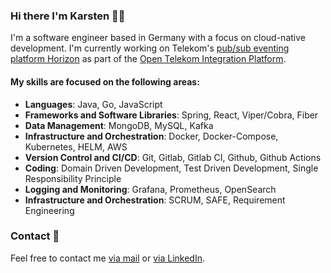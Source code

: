 ### Hi there I'm Karsten 👋🏼

I'm a software engineer based in Germany with a focus on cloud-native development. I'm currently working on Telekom's [pub/sub eventing platform Horizon](https://github.com/telekom/pubsub-horizon) as part of the [Open Telekom Integration Platform](https://github.com/telekom/Open-Telekom-Integration-Platform).

#### My skills are focused on the following areas:
- **Languages**: Java, Go, JavaScript
- **Frameworks and Software Libraries**: Spring, React, Viper/Cobra, Fiber
- **Data Management**: MongoDB, MySQL, Kafka
- **Infrastructure and Orchestration**: Docker, Docker-Compose, Kubernetes, HELM, AWS
- **Version Control and CI/CD**: Git, Gitlab, Gitlab CI, Github, Github Actions
- **Coding**: Domain Driven Development, Test Driven Development, Single Responsibility Principle
- **Logging and Monitoring**: Grafana, Prometheus, OpenSearch
- **Infrastructure and Orchestration**: SCRUM, SAFE, Requirement Engineering

### Contact 📧
Feel free to contact me [via mail](mailto:karstenbruhns+gh@gmail.com) or [via LinkedIn](https://www.linkedin.com/in/knbs/).
